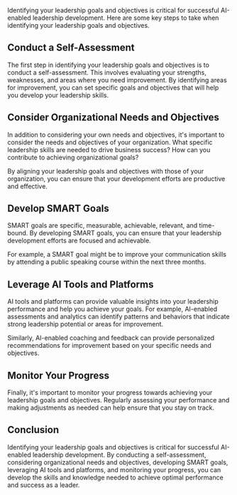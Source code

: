 
Identifying your leadership goals and objectives is critical for successful AI-enabled leadership development. Here are some key steps to take when identifying your leadership goals and objectives.

Conduct a Self-Assessment
-------------------------

The first step in identifying your leadership goals and objectives is to conduct a self-assessment. This involves evaluating your strengths, weaknesses, and areas where you need improvement. By identifying areas for improvement, you can set specific goals and objectives that will help you develop your leadership skills.

Consider Organizational Needs and Objectives
--------------------------------------------

In addition to considering your own needs and objectives, it's important to consider the needs and objectives of your organization. What specific leadership skills are needed to drive business success? How can you contribute to achieving organizational goals?

By aligning your leadership goals and objectives with those of your organization, you can ensure that your development efforts are productive and effective.

Develop SMART Goals
-------------------

SMART goals are specific, measurable, achievable, relevant, and time-bound. By developing SMART goals, you can ensure that your leadership development efforts are focused and achievable.

For example, a SMART goal might be to improve your communication skills by attending a public speaking course within the next three months.

Leverage AI Tools and Platforms
-------------------------------

AI tools and platforms can provide valuable insights into your leadership performance and help you achieve your goals. For example, AI-enabled assessments and analytics can identify patterns and behaviors that indicate strong leadership potential or areas for improvement.

Similarly, AI-enabled coaching and feedback can provide personalized recommendations for improvement based on your specific needs and objectives.

Monitor Your Progress
---------------------

Finally, it's important to monitor your progress towards achieving your leadership goals and objectives. Regularly assessing your performance and making adjustments as needed can help ensure that you stay on track.

Conclusion
----------

Identifying your leadership goals and objectives is critical for successful AI-enabled leadership development. By conducting a self-assessment, considering organizational needs and objectives, developing SMART goals, leveraging AI tools and platforms, and monitoring your progress, you can develop the skills and knowledge needed to achieve optimal performance and success as a leader.
